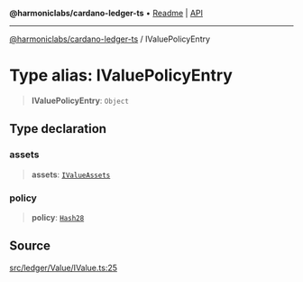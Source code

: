 **@harmoniclabs/cardano-ledger-ts** • [Readme](../Introduction) \| [API](../globals)

***

[@harmoniclabs/cardano-ledger-ts](../Introduction) / IValuePolicyEntry

# Type alias: IValuePolicyEntry

> **IValuePolicyEntry**: `Object`

## Type declaration

### assets

> **assets**: [`IValueAssets`](IValueAssets)

### policy

> **policy**: [`Hash28`](../classes/Hash28)

## Source

[src/ledger/Value/IValue.ts:25](https://github.com/HarmonicLabs/cardano-ledger-ts/blob/d1659b0/src/ledger/Value/IValue.ts#L25)
